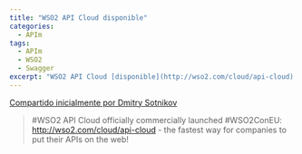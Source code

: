 ```yaml
---
title: "WSO2 API Cloud disponible"
categories:
  - APIm
tags:
  - APIm
  - WSO2
  - Swagger
excerpt: "WSO2 API Cloud [disponible](http://wso2.com/cloud/api-cloud) - El modo más rápido para las compañias de publicar sus APIs en la web"
---
```


[Compartido inicialmente por Dmitry Sotnikov](https://plus.google.com/106538487085577046112/posts/JeebNWuyfgn)
> #WSO2 API Cloud officially commercially launched #WSO2ConEU: http://wso2.com/cloud/api-cloud - the fastest way for companies to put their APIs on the web!